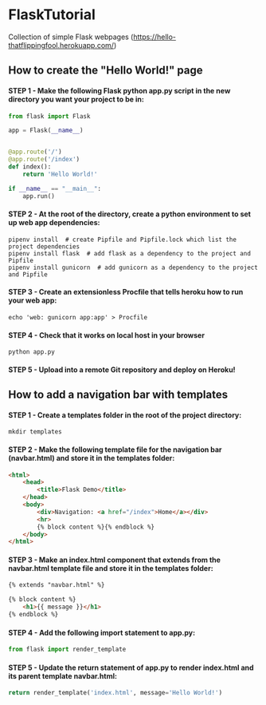 # FlaskTutorial
Collection of simple Flask webpages (https://hello-thatflippingfool.herokuapp.com/)

How to create the "Hello World!" page
---
#### STEP 1 - Make the following Flask python app.py script in the new directory you want your project to be in:
```python
from flask import Flask

app = Flask(__name__)


@app.route('/')
@app.route('/index')
def index():
    return 'Hello World!'

if __name__ == "__main__":
    app.run()
```
#### STEP 2 - At the root of the directory, create a python environment to set up web app dependencies:
```
pipenv install  # create Pipfile and Pipfile.lock which list the project dependencies
pipenv install flask  # add flask as a dependency to the project and Pipfile
pipenv install gunicorn  # add gunicorn as a dependency to the project and Pipfile
```
#### STEP 3 - Create an extensionless Procfile that tells heroku how to run your web app:
```
echo 'web: gunicorn app:app' > Procfile
```
#### STEP 4 - Check that it works on local host in your browser
```
python app.py
```
#### STEP 5 - Upload into a remote Git repository and deploy on Heroku!

How to add a navigation bar with templates
---
#### STEP 1 - Create a templates folder in the root of the project directory:
```
mkdir templates
```
#### STEP 2 - Make the following template file for the navigation bar (navbar.html) and store it in the templates folder:
```html
<html>
    <head>
        <title>Flask Demo</title>
    </head>
    <body>
        <div>Navigation: <a href="/index">Home</a></div>
        <hr>
        {% block content %}{% endblock %}
    </body>
</html>
```
#### STEP 3 - Make an index.html component that extends from the navbar.html template file and store it in the templates folder:
```html
{% extends "navbar.html" %}

{% block content %}
    <h1>{{ message }}</h1>
{% endblock %}

```
#### STEP 4 - Add the following import statement to app.py:
```python
from flask import render_template
```
#### STEP 5 - Update the return statement of app.py to render index.html and its parent template navbar.html:
```python
return render_template('index.html', message='Hello World!')
```
